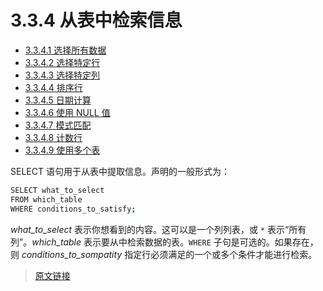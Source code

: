 # 3.3.4 从表中检索信息

- [3.3.4.1 选择所有数据](/3/3.3/3.3.4/3.3.4.1/selecting-all.html)
- [3.3.4.2 选择特定行](/3/3.3/3.3.4/3.3.4.2/selecting-rows.html)
- [3.3.4.3 选择特定列](/3/3.3/3.3.4/3.3.4.3/selecting-columns.html)
- [3.3.4.4 排序行](/3/3.3/3.3.4/3.3.4.4/sorting-rows.html)
- [3.3.4.5 日期计算](/3/3.3/3.3.4/3.3.4.5/date-calculations.html)
- [3.3.4.6 使用 NULL 值](/3/3.3/3.3.4/3.3.4.6/working-with-null.html)
- [3.3.4.7 模式匹配](/3/3.3/3.3.4/3.3.4.7/pattern-matching.html)
- [3.3.4.8 计数行](/3/3.3/3.3.4/3.3.4.8/counting-rows.html)
- [3.3.4.9 使用多个表](/3/3.3/3.3.4/3.3.4.9/multiple-tables.html)

SELECT 语句用于从表中提取信息。声明的一般形式为：

```bash
SELECT what_to_select
FROM which_table
WHERE conditions_to_satisfy;
```

*what_to_select* 表示你想看到的内容。这可以是一个列列表，或 `*` 表示“所有列”。*which_table* 表示要从中检索数据的表。`WHERE` 子句是可选的。如果存在，则 *conditions_to_sompatity* 指定行必须满足的一个或多个条件才能进行检索。

> [原文链接](https://dev.mysql.com/doc/refman/8.0/en/retrieving-data.html)
